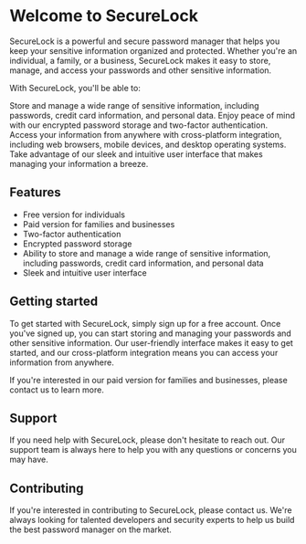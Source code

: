 # Welcome to SecureLock
SecureLock is a powerful and secure password manager that helps you keep your sensitive information organized and protected. Whether you're an individual, a family, or a business, SecureLock makes it easy to store, manage, and access your passwords and other sensitive information.

With SecureLock, you'll be able to:

Store and manage a wide range of sensitive information, including passwords, credit card information, and personal data.
Enjoy peace of mind with our encrypted password storage and two-factor authentication.
Access your information from anywhere with cross-platform integration, including web browsers, mobile devices, and desktop operating systems.
Take advantage of our sleek and intuitive user interface that makes managing your information a breeze.

## Features
* Free version for individuals
* Paid version for families and businesses
* Two-factor authentication
* Encrypted password storage
* Ability to store and manage a wide range of sensitive information, including passwords, credit card information, and personal data
* Sleek and intuitive user interface

## Getting started
To get started with SecureLock, simply sign up for a free account. Once you've signed up, you can start storing and managing your passwords and other sensitive information. Our user-friendly interface makes it easy to get started, and our cross-platform integration means you can access your information from anywhere.

If you're interested in our paid version for families and businesses, please contact us to learn more.

## Support
If you need help with SecureLock, please don't hesitate to reach out. Our support team is always here to help you with any questions or concerns you may have.

## Contributing
If you're interested in contributing to SecureLock, please contact us. We're always looking for talented developers and security experts to help us build the best password manager on the market.
